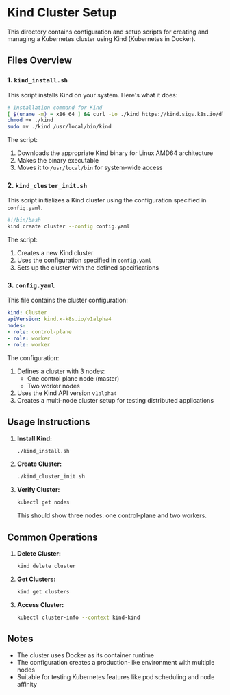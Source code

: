 # Kind Cluster Setup

This directory contains configuration and setup scripts for creating and managing a Kubernetes cluster using Kind (Kubernetes in Docker).

## Files Overview

### 1. `kind_install.sh`
This script installs Kind on your system. Here's what it does:

```bash
# Installation command for Kind
[ $(uname -m) = x86_64 ] && curl -Lo ./kind https://kind.sigs.k8s.io/dl/v0.20.0/kind-linux-amd64
chmod +x ./kind
sudo mv ./kind /usr/local/bin/kind
```

The script:
1. Downloads the appropriate Kind binary for Linux AMD64 architecture
2. Makes the binary executable
3. Moves it to `/usr/local/bin` for system-wide access

### 2. `kind_cluster_init.sh`
This script initializes a Kind cluster using the configuration specified in `config.yaml`. 

```bash
#!/bin/bash
kind create cluster --config config.yaml
```

The script:
1. Creates a new Kind cluster
2. Uses the configuration specified in `config.yaml`
3. Sets up the cluster with the defined specifications

### 3. `config.yaml`
This file contains the cluster configuration:

```yaml
kind: Cluster
apiVersion: kind.x-k8s.io/v1alpha4
nodes:
- role: control-plane
- role: worker
- role: worker
```

The configuration:
1. Defines a cluster with 3 nodes:
   - One control plane node (master)
   - Two worker nodes
2. Uses the Kind API version `v1alpha4`
3. Creates a multi-node cluster setup for testing distributed applications

## Usage Instructions

1. **Install Kind:**
   ```bash
   ./kind_install.sh
   ```

2. **Create Cluster:**
   ```bash
   ./kind_cluster_init.sh
   ```

3. **Verify Cluster:**
   ```bash
   kubectl get nodes
   ```
   This should show three nodes: one control-plane and two workers.

## Common Operations

1. **Delete Cluster:**
   ```bash
   kind delete cluster
   ```

2. **Get Clusters:**
   ```bash
   kind get clusters
   ```

3. **Access Cluster:**
   ```bash
   kubectl cluster-info --context kind-kind
   ```

## Notes
- The cluster uses Docker as its container runtime
- The configuration creates a production-like environment with multiple nodes
- Suitable for testing Kubernetes features like pod scheduling and node affinity